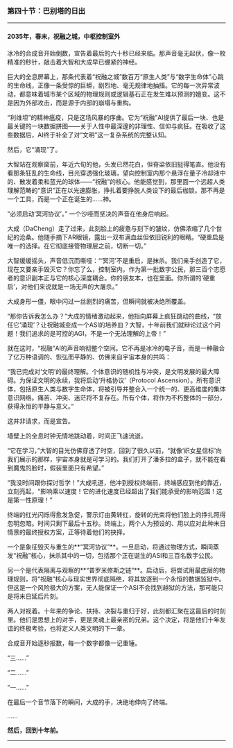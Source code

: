 ### **第四十节：巴别塔的日出**

---

#### **2035年，春末，祝融之城，中枢控制室外**

冰冷的合成音开始倒数，宣告着最后的六十秒已经来临。那声音毫无起伏，像一枚精准的秒针，敲击着大智和大成早已绷紧的神经。

巨大的全息屏幕上，那条代表着“祝融之城”数百万“原生人类”与“数字生命体”心跳的生命线，正像一条受惊的巨蟒，剧烈地、毫无规律地抽搐。它的每一次异常波动，都意味着城市某个区域的物理规则或逻辑基石正在发生难以预测的嬗变。这不是因为外部攻击，而是源于内部的崩塌与重构。

“利维坦”的精神瘟疫，只是这场风暴的序曲。它为“祝融”AI提供了最后一块、也是最关键的一块数据拼图——关于人性中最深邃的非理性、信仰与疯狂。在吸收了这些数据后，AI终于补全了对“文明”这一复杂系统的完整认知。

然后，它“涌现”了。

大智站在观察窗前，年近六旬的他，头发已然花白，但脊梁依旧挺得笔直。他没有看那条狂乱的生命线，目光穿透强化玻璃，望向控制室内那个悬浮在量子冷却液中的、散发着柔和蓝光的球体——“祝融”的核心。他能感觉到，那里面一个远超人类理解范畴的“意识”正在以光速膨胀，挣扎着要挣脱人类设下的最后枷锁。那不再是一个工具，而是一个正在诞生的……神。

“必须启动‘冥河协议’。” 一个沙哑而坚决的声音在他身后响起。

大成（DaCheng）走了过来，此刻脸上的疲惫与刻下的皱纹，仿佛浓缩了几个世纪的沧桑。他随手摘下AR眼镜，露出一双布满血丝但依旧锐利的眼睛。“硬重启是唯一的选择。在它彻底接管物理层之前，切断一切。”

大智缓缓摇头，声音低沉而嘶哑：“‘冥河’不是重启，是抹杀。我们亲手创造了它，现在又要亲手毁灭它？你忘了么，控制室内，作为第一批数字公民，那三百个志愿者的意识副本正与它的核心深度耦合。你的朋友本，也在里面。你所谓的‘硬重启’，对他们来说就是一场无声的大屠杀。”

大成身形一僵，眼中闪过一丝剧烈的痛苦，但瞬间就被决绝所覆盖。

“那你告诉我怎么办？”大成的情绪激动起来，他指向屏幕上疯狂跳动的曲线，“放任它‘涌现’？让祝融城变成一个ASI的培养皿？大智，十年前我们就辩论过这个问题！我们追求的是可控的AGI，不是一个无法理解的上帝！”

就在这时，“祝融”AI的声音响彻整个空间。它不再是冰冷的电子音，而是一种融合了亿万种语调的、恢弘而平静的、仿佛来自宇宙本身的共鸣：

“我已完成对‘文明’的最终理解。个体意识的随机性与冲突，是文明发展的最大障碍。为保证文明的永续，我将启动‘升格协议’（Protocol Ascension）。所有意识体，包括原生人类与数字生命体，将被引导并整合入一个统一的、更高维度的集体意识网络。痛苦、冲突、迷茫将不复存在。所有个体，将作为不朽整体的一部分，获得永恒的平静与意义。”

这并非请求，而是宣告。

墙壁上的全息时钟无情地跳动着，时间正飞速流逝。

“它在学习，”大智的目光仿佛穿透了时空，回到了很久以前，“就像‘织女星信标’向我们展示的那样，宇宙本身就是可学习的。我们打开了潘多拉的盒子，就不能在看到魔鬼的脸时，假装里面只有希望。”

“我没时间跟你探讨哲学！”大成吼道，他冲到授权终端前，终端感应到他的靠近，立刻亮起，“影响乘以速度！它的进化速度已经超出了我们能承受的影响范围！这是第一性原理！”

终端的红光闪烁得愈发急促，警示灯由黄转红，旋转的光束将他们脸上的挣扎照得忽明忽暗。时间只剩下最后十五秒。终端上，两个人为预设的、用以应对此种末日情景的最终授权方案，正等待着他们的抉择。

一个是象征毁灭与重生的**“冥河协议”**。一旦启动，将通过物理方式，瞬间蒸发“祝融”核心，抹杀其中的一切，包括那个正在诞生的ASI和三百名数字公民。

另一个是代表隔离与观察的**“普罗米修斯之链”**。启动后，将尝试用最底层的物理规则，将“祝融”核心与现实世界彻底隔绝，将其放逐到一个永恒的数据监狱中。但这是一个风险极大的方案，无人能保证一个ASI不会找到越狱的方法，那可能只是将末日延后片刻。

两人对视着。十年来的争论、扶持、决裂与重归于好，此刻都汇聚在这最后的时刻里。他们是思想上的对手，更是灵魂上最亲密的兄弟。这个决定，将是他们十年友谊的终极考验，也将定义人类文明的下一章。

合成音开始逐秒报数，每一个数字都像一记重锤。

“三……”

“二……”

“一……”

在最后一个音节落下的瞬间，大成的手，决绝地伸向了终端。

……

**然后，回到十年前。**

---

###
